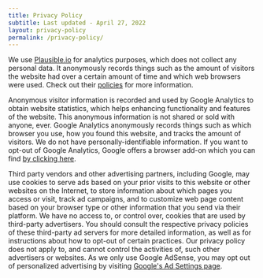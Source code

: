 ```yaml
---
title: Privacy Policy
subtitle: Last updated - April 27, 2022
layout: privacy-policy
permalink: /privacy-policy/
---
```


<p>We use <a href="https://plausible.io/" target="_blank" rel="noreferrer noopener">Plausible.io</a> for analytics purposes, which does not collect any personal data. It anonymously records things such as the amount of visitors the website had over a certain amount of time and which web browsers were used. Check out their <a href="https://plausible.io/data-policy" target="_blank" rel="noreferrer noopener">policies</a> for more information.</p>

<p>Anonymous visitor information is recorded and used by Google Analytics to obtain website statistics, which helps enhancing functionality and features of the website. This anonymous information is not shared or sold with anyone, ever. Google Analytics anonymously records things such as which browser you use, how you found this website, and tracks the amount of visitors. We do not have personally-identifiable information. If you want to opt-out of Google Analytics, Google offers a browser add-on which you can find <a href="https://tools.google.com/dlpage/gaoptout" target="_blank" rel="noreferrer noopener">by clicking here</a>.</p>

<p>Third party vendors and other advertising partners, including Google, may use cookies to serve ads based on your prior visits to this website or other websites on the Internet, to store information about which pages you access or visit, track ad campaigns, and to customize web page content based on your browser type or other information that you send via their platform. We have no access to, or control over, cookies that are used by third-party advertisers. You should consult the respective privacy policies of these third-party ad servers for more detailed information, as well as for instructions about how to opt-out of certain practices. Our privacy policy does not apply to, and cannot control the activities of, such other advertisers or websites. As we only use Google AdSense, you may opt out of personalized advertising by visiting <a href="https://www.google.com/settings/ads" target="_blank" rel="noreferrer noopener">Google's Ad Settings page</a>.</p>